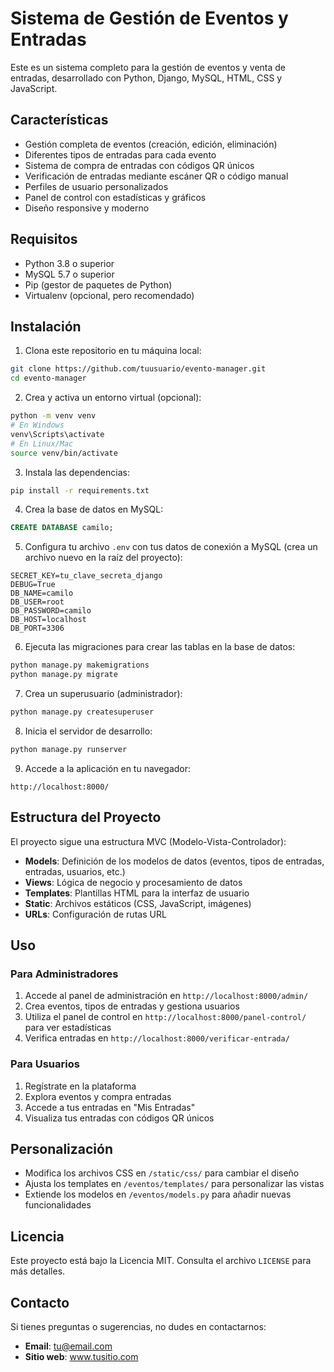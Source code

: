 # Sistema de Gestión de Eventos y Entradas

Este es un sistema completo para la gestión de eventos y venta de entradas, desarrollado con Python, Django, MySQL, HTML, CSS y JavaScript.

## Características

- Gestión completa de eventos (creación, edición, eliminación)
- Diferentes tipos de entradas para cada evento
- Sistema de compra de entradas con códigos QR únicos
- Verificación de entradas mediante escáner QR o código manual
- Perfiles de usuario personalizados
- Panel de control con estadísticas y gráficos
- Diseño responsive y moderno

## Requisitos

- Python 3.8 o superior
- MySQL 5.7 o superior
- Pip (gestor de paquetes de Python)
- Virtualenv (opcional, pero recomendado)

## Instalación

1. Clona este repositorio en tu máquina local:

```bash
git clone https://github.com/tuusuario/evento-manager.git
cd evento-manager
```

2. Crea y activa un entorno virtual (opcional):

```bash
python -m venv venv
# En Windows
venv\Scripts\activate
# En Linux/Mac
source venv/bin/activate
```

3. Instala las dependencias:

```bash
pip install -r requirements.txt
```

4. Crea la base de datos en MySQL:

```sql
CREATE DATABASE camilo;
```

5. Configura tu archivo `.env` con tus datos de conexión a MySQL (crea un archivo nuevo en la raíz del proyecto):

```
SECRET_KEY=tu_clave_secreta_django
DEBUG=True
DB_NAME=camilo
DB_USER=root
DB_PASSWORD=camilo
DB_HOST=localhost
DB_PORT=3306
```

6. Ejecuta las migraciones para crear las tablas en la base de datos:

```bash
python manage.py makemigrations
python manage.py migrate
```

7. Crea un superusuario (administrador):

```bash
python manage.py createsuperuser
```

8. Inicia el servidor de desarrollo:

```bash
python manage.py runserver
```

9. Accede a la aplicación en tu navegador:

```
http://localhost:8000/
```

## Estructura del Proyecto

El proyecto sigue una estructura MVC (Modelo-Vista-Controlador):

- **Models**: Definición de los modelos de datos (eventos, tipos de entradas, entradas, usuarios, etc.)
- **Views**: Lógica de negocio y procesamiento de datos
- **Templates**: Plantillas HTML para la interfaz de usuario
- **Static**: Archivos estáticos (CSS, JavaScript, imágenes)
- **URLs**: Configuración de rutas URL

## Uso

### Para Administradores

1. Accede al panel de administración en `http://localhost:8000/admin/`
2. Crea eventos, tipos de entradas y gestiona usuarios
3. Utiliza el panel de control en `http://localhost:8000/panel-control/` para ver estadísticas
4. Verifica entradas en `http://localhost:8000/verificar-entrada/`

### Para Usuarios

1. Regístrate en la plataforma
2. Explora eventos y compra entradas
3. Accede a tus entradas en "Mis Entradas"
4. Visualiza tus entradas con códigos QR únicos

## Personalización

- Modifica los archivos CSS en `/static/css/` para cambiar el diseño
- Ajusta los templates en `/eventos/templates/` para personalizar las vistas
- Extiende los modelos en `/eventos/models.py` para añadir nuevas funcionalidades

## Licencia

Este proyecto está bajo la Licencia MIT. Consulta el archivo `LICENSE` para más detalles.

## Contacto

Si tienes preguntas o sugerencias, no dudes en contactarnos:

- **Email**: tu@email.com
- **Sitio web**: www.tusitio.com